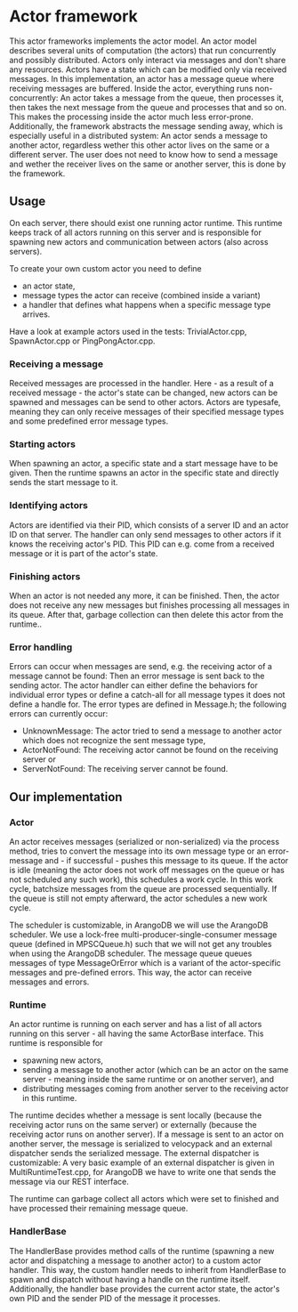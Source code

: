 # Actor framework

This actor frameworks implements the actor model. An actor model describes several units of computation (the actors) that run concurrently and possibly distributed. Actors only interact via messages and don't share any resources. Actors have a state which can be modified only via received messages. In this implementation, an actor has a message queue where receiving messages are buffered. Inside the actor, everything runs non-concurrently: An actor takes a message from the queue, then processes it, then takes the next message from the queue and processes that and so on. This makes the processing inside the actor much less error-prone.
Additionally, the framework abstracts the message sending away, which is especially useful in a distributed system: An actor sends a message to another actor, regardless wether this other actor lives on the same or a different server. The user does not need to know how to send a message and wether the receiver lives on the same or another server, this is done by the framework.

## Usage

On each server, there should exist one running actor runtime. This runtime keeps track of all actors running on this server and is responsible for spawning new actors and communication between actors (also across servers).

To create your own custom actor you need to define

- an actor state,
- message types the actor can receive (combined inside a variant)
- a handler that defines what happens when a specific message type arrives. 

Have a look at example actors used in the tests: TrivialActor.cpp, SpawnActor.cpp or PingPongActor.cpp.

### Receiving a message
Received messages are processed in the handler. Here - as a result of a received message - the actor's state can be changed, new actors can be spawned and messages can be send to other actors. Actors are typesafe, meaning they can only receive messages of their specified message types and some predefined error message types.

### Starting actors
When spawning an actor, a specific state and a start message have to be given. Then the runtime spawns an actor in the specific state and directly sends the start message to it.

### Identifying actors
Actors are identified via their PID, which consists of a server ID and an actor ID on that server. The handler can only send messages to other actors if it knows the receiving actor's PID. This PID can e.g. come from a received message or it is part of the actor's state.

### Finishing actors
When an actor is not needed any more, it can be finished. Then, the actor does not receive any new messages but finishes processing all messages in its queue. After that, garbage collection can then delete this actor from the runtime..

### Error handling
Errors can occur when messages are send, e.g. the receiving actor of a message cannot be found: Then an error message is sent back to the sending actor. The actor handler can either define the behaviors for individual error types or define a catch-all for all message types it does not define a handle for. The error types are defined in Message.h; the following errors can currently occur:

- UnknownMessage: The actor tried to send a message to another actor which does not recognize the sent message type,
- ActorNotFound: The receiving actor cannot be found on the receiving server or
- ServerNotFound: The receiving server cannot be found.

## Our implementation

### Actor

An actor receives messages (serialized or non-serialized) via the process method, tries to convert the message into its own message type or an error-message and - if successful - pushes this message to its queue. If the actor is idle (meaning the actor does not work off messages on the queue or has not scheduled any such work), this schedules a work cycle. In this work cycle, batchsize messages from the queue are processed sequentially. If the queue is still not empty afterward, the actor schedules a new work cycle. 

The scheduler is customizable, in ArangoDB we will use the ArangoDB scheduler. We use a lock-free multi-producer-single-consumer message queue (defined in MPSCQueue.h) such that we will not get any troubles when using the ArangoDB scheduler. The message queue queues messages of type MessageOrError which is a variant of the actor-specific messages and pre-defined errors. This way, the actor can receive messages and errors.

### Runtime

An actor runtime is running on each server and has a list of all actors running on this server - all having the same ActorBase interface. This runtime is responsible for

- spawning new actors,
- sending a message to another actor (which can be an actor on the same server - meaning inside the same runtime or on another server), and
- distributing messages coming from another server to the receiving actor in this runtime.

The runtime decides whether a message is sent locally (because the receiving actor runs on the same server) or externally (because the receiving actor runs on another server). If a message is sent to an actor on another server, the message is serialized to velocypack and an external dispatcher sends the serialized message. The external dispatcher is customizable: A very basic example of an external dispatcher is given in MultiRuntimeTest.cpp, for ArangoDB we have to write one that sends the message via our REST interface.

The runtime can garbage collect all actors which were set to finished and have processed their remaining message queue. 

### HandlerBase

The HandlerBase provides method calls of the runtime (spawning a new actor and dispatching a message to another actor) to a custom actor handler. This way, the custom handler needs to inherit from HandlerBase to spawn and dispatch without having a handle on the runtime itself. Additionally, the handler base provides the current actor state, the actor's own PID and the sender PID of the message it processes.

